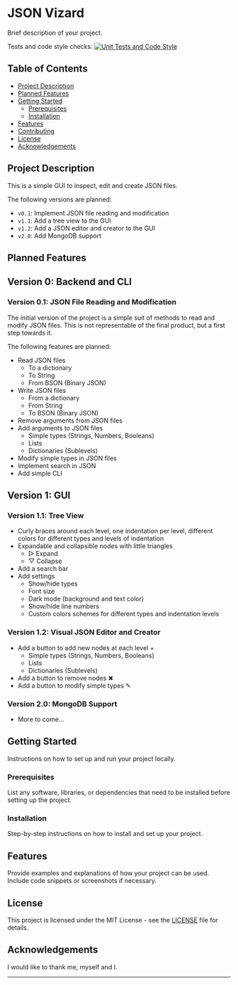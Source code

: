 # JSON Vizard

Brief description of your project.

Tests and code style checks: [![Unit Tests and Code Style](https://github.com/frehburg/JSON-Vizard/actions/workflows/python-app.yaml/badge.svg)](https://github.com/frehburg/JSON-Vizard/actions/workflows/python-app.yaml)

## Table of Contents

- [Project Description](#project-description)
- [Planned Features](#planned-features)
- [Getting Started](#getting-started)
    - [Prerequisites](#prerequisites)
    - [Installation](#installation)
- [Features](#features)
- [Contributing](#contributing)
- [License](#license)
- [Acknowledgements](#acknowledgements)

## Project Description

This is a simple GUI to inspect, edit and create JSON files.

The following versions are planned:
- `v0.1`: Implement JSON file reading and modification
- `v1.1`: Add a tree view to the GUI
- `v1.2`: Add a JSON editor and creator to the GUI
- `v2.0`: Add MongoDB support

## Planned Features

## Version 0: Backend and CLI
### Version 0.1: JSON File Reading and Modification
The initial version of the project is a simple suit of methods to read and modify JSON files. This is not representable
of the final product, but a first step towards it. 

The following features are planned:
- Read JSON files
  - To a dictionary
  - To String
  - From BSON (Binary JSON)
- Write JSON files
  - From a dictionary
  - From String
  - To BSON (Binary JSON)
- Remove arguments from JSON files
- Add arguments to JSON files
  - Simple types (Strings, Numbers, Booleans)
  - Lists
  - Dictionaries (Sublevels)
- Modify simple types in JSON files
- Implement search in JSON
- Add simple CLI

## Version 1: GUI
### Version 1.1: Tree View
- Curly braces around each level, one indentation per level, different colors for different types and levels of indentation
- Expandable and collapsible nodes with little triangles
  - ▷ Expand
  - ▽ Collapse
- Add a search bar
- Add settings
  - Show/hide types
  - Font size
  - Dark mode (background and text color)
  - Show/hide line numbers
  - Custom colors schemes for different types and indentation levels

### Version 1.2: Visual JSON Editor and Creator
- Add a button to add new nodes at each level +
  - Simple types (Strings, Numbers, Booleans)
  - Lists
  - Dictionaries (Sublevels)
- Add a button to remove nodes ✖
- Add a button to modify simple types ✎

### Version 2.0: MongoDB Support
- More to come...

## Getting Started

Instructions on how to set up and run your project locally.

### Prerequisites

List any software, libraries, or dependencies that need to be installed before setting up the project.

### Installation

Step-by-step instructions on how to install and set up your project.

## Features

Provide examples and explanations of how your project can be used. Include code snippets or screenshots if necessary.

## License

This project is licensed under the MIT License - see the [LICENSE](https://github.com/frehburg/JSON-Vizard/blob/main/LICENSE.txt) file for details.

## Acknowledgements

I would like to thank me, myself and I.

---

